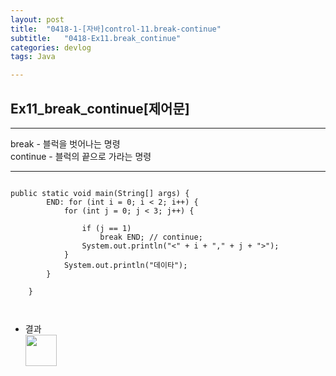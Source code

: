 ```yaml
---
layout: post
title:  "0418-1-[자바]control-11.break-continue"
subtitle:   "0418-Ex11.break_continue"
categories: devlog
tags: Java

---
```

## Ex11_break_continue[제어문]
---
<p>
  break - 블럭을 벗어나는 명령<br/>
	continue - 블럭의 끝으로 가라는 명령
</p>

---

~~~

public static void main(String[] args) {
		END: for (int i = 0; i < 2; i++) {
			for (int j = 0; j < 3; j++) {

				if (j == 1)
					break END; // continue;
				System.out.println("<" + i + "," + j + ">");
			}
			System.out.println("데이타");
		}

	}



~~~




- 결과<br/>
<img style="float: left;" src="https://user-images.githubusercontent.com/49095304/59148711-567f3880-8a47-11e9-8718-05c405b3e529.JPG" width="50"><br/><br/><br/><br/><br/>
